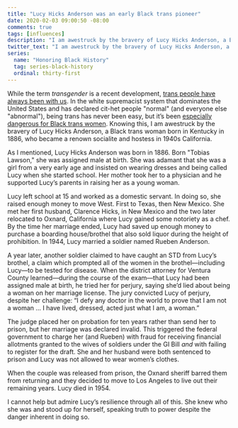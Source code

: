 ```yaml
---
title: "Lucy Hicks Anderson was an early Black trans pioneer"
date: 2020-02-03 09:00:50 -08:00
comments: true
tags: [influences]
description: "I am awestruck by the bravery of Lucy Hicks Anderson, a Black trans woman born in Kentucky in 1886, who became a renown socialite and hostess in 1940s California."
twitter_text: "I am awestruck by the bravery of Lucy Hicks Anderson, a Black trans woman born in Kentucky in 1886, who became a renown socialite and hostess in 1940s California."
series:
  name: "Honoring Black History"
  tag: series-black-history
  ordinal: thirty-first
---
```


While the term <i>transgender</i> is a recent development, [trans people have always been with us](https://wikipedia.org/wiki/Transgender_history). In the white supremacist system that dominates the United States and has declared cit-het people "normal" (and everyone else "abnormal"), being trans has never been easy, but it’s been [especially dangerous for Black trans women](https://www.forbes.com/sites/dawnstaceyennis/2019/06/15/american-medical-association-responds-to-epidemic-of-violence-against-transgender-community/). Knowing this, I am awestruck by the bravery of Lucy Hicks Anderson, a Black trans woman born in Kentucky in 1886, who became a renown socialite and hostess in 1940s California.

<!-- more -->

As I mentioned, Lucy Hicks Anderson was born in 1886. Born "Tobias Lawson," she was assigned male at birth. She was adamant that she was a girl from a very early age and insisted on wearing dresses and being called Lucy when she started school. Her mother took her to a physician and he supported Lucy’s parents in raising her as a young woman.

Lucy left school at 15 and worked as a domestic servant. In doing so, she raised enough money to move West.  First to Texas, then New Mexico. She met her first husband, Clarence Hicks, in New Mexico and the two later relocated to Oxnard, California where Lucy gained some notoriety as a chef. By the time her marriage ended, Lucy had saved up enough money to purchase a boarding house/brothel that also sold liquor during the height of prohibition. In 1944, Lucy married a soldier named Rueben Anderson.

A year later, another soldier claimed to have caught an STD from Lucy’s brothel, a claim which prompted all of the women in the brothel—including Lucy—to be tested for disease. When the district attorney for Ventura County learned—during the course of the exam—that Lucy had been assigned male at birth, he tried her for perjury, saying she’d lied about being a woman on her marriage license. The jury convicted Lucy of perjury, despite her challenge: “I defy any doctor in the world to prove that I am not a woman … I have lived, dressed, acted just what I am, a woman.”

The judge placed her on probation for ten years rather than send her to prison, but her marriage was declared invalid. This triggered the federal government to charge her (and Rueben) with fraud for receiving financial allotments granted to the wives of soldiers under the GI Bill *and* with failing to register for the draft. She and her husband were both  sentenced to prison and Lucy was not allowed to wear women’s clothes.

When the couple was released from prison, the Oxnard sheriff barred them from returning and they decided to move to Los Angeles to live out their remaining years. Lucy died in 1954.

I cannot help but admire Lucy’s resilience through all of this. She knew who she was and stood up for herself, speaking truth to power despite the danger inherent in doing so.